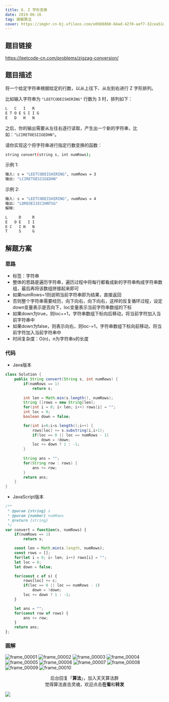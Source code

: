 ```yaml
---
title: 6. Z 字形变换
date: 2019-06-16
tag: 画解算法
cover: https://imgkr.cn-bj.ufileos.com/e0988860-84ad-4270-aef7-32cea51dc5f0.png
---
```


## 题目链接

https://leetcode-cn.com/problems/zigzag-conversion/

## 题目描述

将一个给定字符串根据给定的行数，以从上往下、从左到右进行 Z 字形排列。

比如输入字符串为 `"LEETCODEISHIRING"` 行数为 3 时，排列如下：

```bash
L   C   I   R
E T O E S I I G
E   D   H   N
```

之后，你的输出需要从左往右逐行读取，产生出一个新的字符串，比如：`"LCIRETOESIIGEDHN"`。

请你实现这个将字符串进行指定行数变换的函数：

```bash
string convert(string s, int numRows);
```

示例 1:

```bash
输入: s = "LEETCODEISHIRING", numRows = 3
输出: "LCIRETOESIIGEDHN"
```

示例 2:

```bash
输入: s = "LEETCODEISHIRING", numRows = 4
输出: "LDREOEIIECIHNTSG"
解释:

L     D     R
E   O E   I I
E C   I H   N
T     S     G
```


## 解题方案

### 思路

- 标签：字符串
- 整体的思路是遍历字符串，遍历过程中将每行都看成新的字符串构成字符串数组，最后再将该数组拼接起来即可
- 如果numRows=1则说明当前字符串即为结果，直接返回
- 否则整个字符串需要经历，向下向右，向下向右，这样的反复循环过程，设定down变量表示是否向下，loc变量表示当前字符串数组的下标
- 如果down为true，则loc+=1，字符串数组下标向后移动，将当前字符加入当前字符串中
- 如果down为false，则表示向右，则loc-=1，字符串数组下标向前移动，将当前字符加入当前字符串中
- 时间复杂度：O(n)，n为字符串s的长度

### 代码

- Java版本

```java
class Solution {
    public String convert(String s, int numRows) {
        if(numRows == 1)
            return s;
        
        int len = Math.min(s.length(), numRows);
        String []rows = new String[len];
        for(int i = 0; i< len; i++) rows[i] = "";
        int loc = 0;
        boolean down = false;

        for(int i=0;i<s.length();i++) {
            rows[loc] += s.substring(i,i+1);
            if(loc == 0 || loc == numRows - 1)
                down = !down;
            loc += down ? 1 : -1;
        }
        
        String ans = "";
        for(String row : rows) {
            ans += row;
        }
        return ans;
    }
}
```

- JavaScript版本

```javascript
/**
 * @param {string} s
 * @param {number} numRows
 * @return {string}
 */
var convert = function(s, numRows) {
    if(numRows == 1)
        return s;

    const len = Math.min(s.length, numRows);
    const rows = [];
    for(let i = 0; i< len; i++) rows[i] = "";
    let loc = 0;
    let down = false;

    for(const c of s) {
        rows[loc] += c;
        if(loc == 0 || loc == numRows - 1)
            down = !down;
        loc += down ? 1 : -1;
    }

    let ans = "";
    for(const row of rows) {
        ans += row;
    }
    return ans;
};
```

### 画解

![frame_00001](https://imgkr.cn-bj.ufileos.com/6325f400-dfef-44d1-9b6a-a3607d667898.png)
![frame_00002](https://imgkr.cn-bj.ufileos.com/0b460238-d7e4-4f96-a6fa-df5a64e52a24.png)
![frame_00003](https://imgkr.cn-bj.ufileos.com/830e77f3-aac0-4b21-abc1-cbcf9eed4ac9.png)
![frame_00004](https://imgkr.cn-bj.ufileos.com/be3f2367-8c58-4205-b784-135999ed4601.png)
![frame_00005](https://imgkr.cn-bj.ufileos.com/2e323fc2-223c-4dcc-a041-8b2b25315996.png)
![frame_00006](https://imgkr.cn-bj.ufileos.com/baccfaff-1e04-4e19-bf5d-d74290a4d14d.png)
![frame_00007](https://imgkr.cn-bj.ufileos.com/bc64bb70-a91f-4bbf-9e39-f3a12747a493.png)
![frame_00008](https://imgkr.cn-bj.ufileos.com/47c71233-e7c7-453c-9acc-1eb3e9f1e53e.png)
![frame_00009](https://imgkr.cn-bj.ufileos.com/a0c10f22-35f4-425c-bd27-f7950a441f1d.png)
![frame_00010](https://imgkr.cn-bj.ufileos.com/e0988860-84ad-4270-aef7-32cea51dc5f0.png)

<span style="display:block;text-align:center;">后台回复「<strong>算法</strong>」，加入天天算法群</span>
<span style="display:block;text-align:center;">觉得算法直击灵魂，欢迎点击<strong>在看</strong>和<strong>转发</strong></span>

![](https://imgkr.cn-bj.ufileos.com/c3690018-4a92-4766-ac7e-ac54dd54c093.jpg)